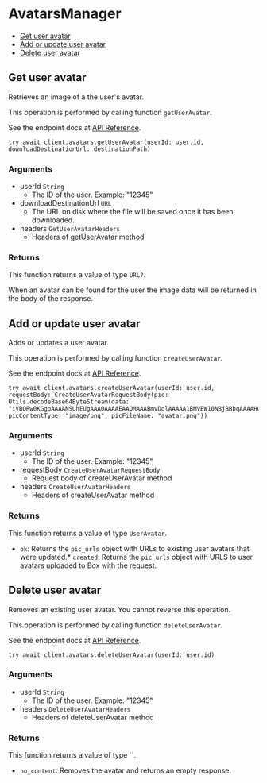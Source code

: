 # AvatarsManager


- [Get user avatar](#get-user-avatar)
- [Add or update user avatar](#add-or-update-user-avatar)
- [Delete user avatar](#delete-user-avatar)

## Get user avatar

Retrieves an image of a the user's avatar.

This operation is performed by calling function `getUserAvatar`.

See the endpoint docs at
[API Reference](https://developer.box.com/reference/get-users-id-avatar/).

<!-- sample get_users_id_avatar -->
```
try await client.avatars.getUserAvatar(userId: user.id, downloadDestinationUrl: destinationPath)
```

### Arguments

- userId `String`
  - The ID of the user. Example: "12345"
- downloadDestinationUrl `URL`
  - The URL on disk where the file will be saved once it has been downloaded.
- headers `GetUserAvatarHeaders`
  - Headers of getUserAvatar method


### Returns

This function returns a value of type `URL?`.

When an avatar can be found for the user the
image data will be returned in the body of the
response.


## Add or update user avatar

Adds or updates a user avatar.

This operation is performed by calling function `createUserAvatar`.

See the endpoint docs at
[API Reference](https://developer.box.com/reference/post-users-id-avatar/).

<!-- sample post_users_id_avatar -->
```
try await client.avatars.createUserAvatar(userId: user.id, requestBody: CreateUserAvatarRequestBody(pic: Utils.decodeBase64ByteStream(data: "iVBORw0KGgoAAAANSUhEUgAAAQAAAAEAAQMAAABmvDolAAAAA1BMVEW10NBjBBbqAAAAH0lEQVRoge3BAQ0AAADCoPdPbQ43oAAAAAAAAAAAvg0hAAABmmDh1QAAAABJRU5ErkJggg=="), picContentType: "image/png", picFileName: "avatar.png"))
```

### Arguments

- userId `String`
  - The ID of the user. Example: "12345"
- requestBody `CreateUserAvatarRequestBody`
  - Request body of createUserAvatar method
- headers `CreateUserAvatarHeaders`
  - Headers of createUserAvatar method


### Returns

This function returns a value of type `UserAvatar`.

* `ok`: Returns the `pic_urls` object with URLs to existing
user avatars that were updated.* `created`: Returns the `pic_urls` object with URLS to user avatars
uploaded to Box with the request.


## Delete user avatar

Removes an existing user avatar.
You cannot reverse this operation.

This operation is performed by calling function `deleteUserAvatar`.

See the endpoint docs at
[API Reference](https://developer.box.com/reference/delete-users-id-avatar/).

<!-- sample delete_users_id_avatar -->
```
try await client.avatars.deleteUserAvatar(userId: user.id)
```

### Arguments

- userId `String`
  - The ID of the user. Example: "12345"
- headers `DeleteUserAvatarHeaders`
  - Headers of deleteUserAvatar method


### Returns

This function returns a value of type ``.

* `no_content`: Removes the avatar and returns an empty response.


